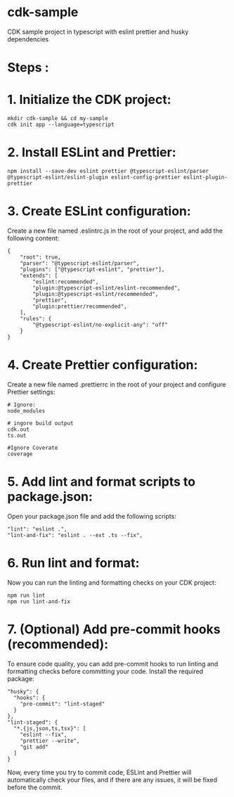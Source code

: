 # cdk-sample
CDK sample project in typescript with eslint prettier and husky dependencies 

# Steps :
# 1. Initialize the CDK project:
    mkdir cdk-sample && cd my-sample
    cdk init app --language=typescript
# 2. Install ESLint and Prettier:
    npm install --save-dev eslint prettier @typescript-eslint/parser @typescript-eslint/eslint-plugin eslint-config-prettier eslint-plugin-prettier

# 3. Create ESLint configuration:
Create a new file named .eslintrc.js in the root of your project, and add the following content:

    {
        "root": true,
        "parser": "@typescript-eslint/parser",
        "plugins": ["@typescript-eslint", "prettier"],
        "extends": [
            "eslint:recommended",
            "plugin:@typescript-eslint/eslint-recommended",
            "plugin:@typescript-eslint/recommended",
            "prettier",
            "plugin:prettier/recommended",
        ],
        "rules": {
            "@typescript-eslint/no-explicit-any": "off"
        }
    }
# 4. Create Prettier configuration:
Create a new file named .prettierrc in the root of your project and configure Prettier settings:

    # Ignore:
    node_modules
    
    # ingore build output
    cdk.out
    ts.out
    
    #Ignore Coverate
    coverage

# 5. Add lint and format scripts to package.json:
Open your package.json file and add the following scripts:

    "lint": "eslint .",
    "lint-and-fix": "eslint . --ext .ts --fix",

# 6. Run lint and format:
Now you can run the linting and formatting checks on your CDK project:

    npm run lint
    npm run lint-and-fix

# 7. (Optional) Add pre-commit hooks (recommended):
To ensure code quality, you can add pre-commit hooks to run linting and formatting checks before committing your code. Install the required package:

    "husky": {
      "hooks": {
        "pre-commit": "lint-staged"
      }
    },
    "lint-staged": {
      "*.{js,json,ts,tsx}": [
        "eslint --fix",
        "prettier --write",
        "git add"
      ]
    }

Now, every time you try to commit code, ESLint and Prettier will automatically check your files, and if there are any issues, it will be fixed before the commit.

